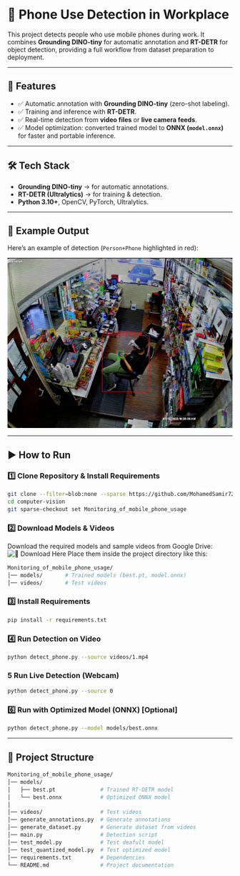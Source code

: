 # 📱 Phone Use Detection in Workplace  

This project detects people who use mobile phones during work. It combines **Grounding DINO-tiny** for automatic annotation and **RT-DETR** for object detection, providing a full workflow from dataset preparation to deployment.  

---

## 🚀 Features  
- ✅ Automatic annotation with **Grounding DINO-tiny** (zero-shot labeling).  
- ✅ Training and inference with **RT-DETR**.  
- ✅ Real-time detection from **video files** or **live camera feeds**.  
- ✅ Model optimization: converted trained model to **ONNX (`model.onnx`)** for faster and portable inference. 

---

## 🛠️ Tech Stack  
- **Grounding DINO-tiny** → for automatic annotations.  
- **RT-DETR (Ultralytics)** → for training & detection.  
- **Python 3.10+**, OpenCV, PyTorch, Ultralytics.  

---

## 📸 Example Output  

Here’s an example of detection (`Person+Phone` highlighted in red):  

![Example Detection](images/example_detection.jpg)  

---

## ▶️ How to Run  

### 1️⃣ Clone Repository & Install Requirements
```bash
git clone --filter=blob:none --sparse https://github.com/MohamedSamir72/computer-vision.git
cd computer-vision
git sparse-checkout set Monitoring_of_mobile_phone_usage
```

### 2️⃣ Download Models & Videos
Download the required models and sample videos from Google Drive:
![📂 Download Here](https://drive.google.com/drive/folders/11BeVX8V-LWUuIsmbbhLod77uvQVuGbU2)
Place them inside the project directory like this:
```bash
Monitoring_of_mobile_phone_usage/
│── models/       # Trained models (best.pt, model.onnx)
│── videos/       # Test videos
```

### 3️⃣ Install Requirements
```bash
pip install -r requirements.txt
```

### 4️⃣ Run Detection on Video
```bash
python detect_phone.py --source videos/1.mp4
```

### 5️ Run Live Detection (Webcam)
```bash
python detect_phone.py --source 0
```

### 6️⃣ Run with Optimized Model (ONNX) [Optional]
```bash
python detect_phone.py --model models/best.onnx
```

---

## 📂 Project Structure
```bash
Monitoring_of_mobile_phone_usage/
│── models/
│   ├── best.pt              # Trained RT-DETR model
│   └── best.onnx            # Optimized ONNX model
│
│── videos/                  # Test videos
│── generate_annotations.py  # Generate annotations
│── generate_dataset.py      # Generate dataset from videos
│── main.py                  # Detection script
│── test_model.py            # Test deafult model
│── test_quantized_model.py  # Test optimized model
│── requirements.txt         # Dependencies
└── README.md                # Project documentation
```
